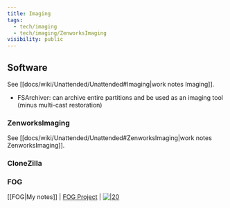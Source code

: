 ```yaml
---
title: Imaging
tags:
  - tech/imaging
  - tech/imaging/ZenworksImaging
visibility: public
---
```


## Software

See [[docs/wiki/Unattended/Unattended#Imaging|work notes Imaging]].

- FSArchiver: can archive entire partitions and be used as an imaging tool (minus multi-cast restoration)


### ZenworksImaging

See [[docs/wiki/Unattended/Unattended#ZenworksImaging|work notes ZenworksImaging]].


### CloneZilla


### FOG

[[FOG|My notes]] | [FOG Project](https://fogproject.org/) | [![|20](github.png)](https://github.com/FOGProject/fogproject)
